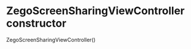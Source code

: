 


# ZegoScreenSharingViewController constructor







ZegoScreenSharingViewController()












